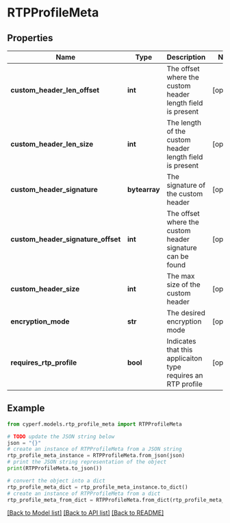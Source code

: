 # RTPProfileMeta


## Properties

Name | Type | Description | Notes
------------ | ------------- | ------------- | -------------
**custom_header_len_offset** | **int** | The offset where the custom header length field is present | [optional] 
**custom_header_len_size** | **int** | The length of the custom header length field is present | [optional] 
**custom_header_signature** | **bytearray** | The signature of the custom header | [optional] 
**custom_header_signature_offset** | **int** | The offset where the custom header signature can be found | [optional] 
**custom_header_size** | **int** | The max size of the custom header | [optional] 
**encryption_mode** | **str** | The desired encryption mode | [optional] 
**requires_rtp_profile** | **bool** | Indicates that this applicaiton type requires an RTP profile | [optional] 

## Example

```python
from cyperf.models.rtp_profile_meta import RTPProfileMeta

# TODO update the JSON string below
json = "{}"
# create an instance of RTPProfileMeta from a JSON string
rtp_profile_meta_instance = RTPProfileMeta.from_json(json)
# print the JSON string representation of the object
print(RTPProfileMeta.to_json())

# convert the object into a dict
rtp_profile_meta_dict = rtp_profile_meta_instance.to_dict()
# create an instance of RTPProfileMeta from a dict
rtp_profile_meta_from_dict = RTPProfileMeta.from_dict(rtp_profile_meta_dict)
```
[[Back to Model list]](../README.md#documentation-for-models) [[Back to API list]](../README.md#documentation-for-api-endpoints) [[Back to README]](../README.md)


